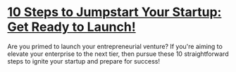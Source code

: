 
# [10 Steps to Jumpstart Your Startup: Get Ready to Launch!](https://www.mindhaste.com/t/startups/10-steps-to-jumpstart-your-startup-get-ready-to-launch-625)

Are you primed to launch your entrepreneurial venture? If you're aiming to elevate your enterprise to the next tier, then pursue these 10 straightforward steps to ignite your startup and prepare for success!
    